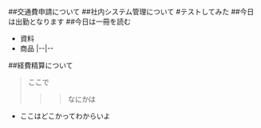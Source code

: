##交通費申請について
##社内システム管理について
#テストしてみた
##今日は出勤となります
##今日は一冊を読む
- 資料
- 商品
|--|--

##経費精算について
>ここで
>>>なにかは
- ここはどこかってわからいよ